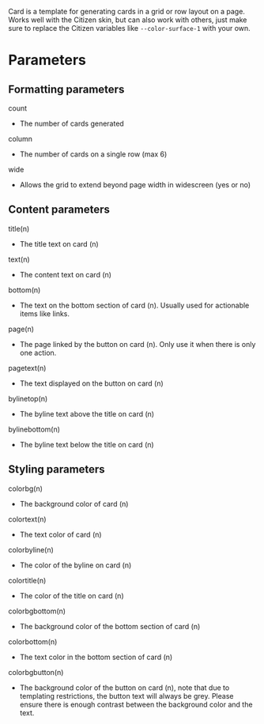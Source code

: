 Card is a template for generating cards in a grid or row layout on a page. Works well with the Citizen skin, but can also work with others, just make sure to replace the Citizen variables like <code>--color-surface-1</code> with your own.


# Parameters

## Formatting parameters
count
- The number of cards generated
  
column
- The number of cards on a single row (max 6)
  
wide
- Allows the grid to extend beyond page width in widescreen (yes or no)
  

## Content parameters
title(n)
- The title text on card (n)
  
text(n)
- The content text on card (n)
  
bottom(n)
- The text on the bottom section of card (n). Usually used for actionable items like links.
  
page(n)
- The page linked by the button on card (n). Only use it when there is only one action.
  
pagetext(n)
- The text displayed on the button on card (n)
  
bylinetop(n)
- The byline text above the title on card (n)
  
bylinebottom(n)
- The byline text below the title on card (n)
  

## Styling parameters
colorbg(n)
- The background color of card (n)
  
colortext(n)
- The text color of card (n)
  
colorbyline(n)
- The color of the byline on card (n)
  
colortitle(n)
- The color of the title on card (n)
  
colorbgbottom(n)
- The background color of the bottom section of card (n)
  
colorbottom(n)
- The text color in the bottom section of card (n)
  
colorbgbutton(n)
- The background color of the button on card (n), note that due to templating restrictions, the button text will always be grey. Please ensure there is enough contrast between the background color and the text.
  

